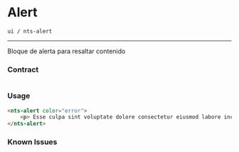 # Alert
`ui / nts-alert`

---
Bloque de alerta para resaltar contenido

### Contract

```typescript
```

### Usage
```html
<nts-alert color="error">
    <p> Esse culpa sint voluptate dolore consectetur eiusmod labore incididunt excepteur veniam. </p>
</nts-alert>
```

### Known Issues
